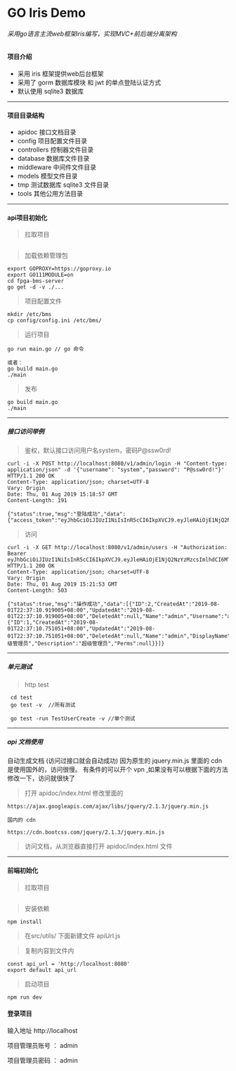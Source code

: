 # GO Iris Demo
###### 采用go语言主流web框架iris编写，实现MVC+前后端分离架构

#### 项目介绍
- 采用 iris 框架提供web后台框架
- 采用了 gorm 数据库模块 和 jwt 的单点登陆认证方式
- 默认使用 sqlite3 数据库
---

#### 项目目录结构
- apidoc 接口文档目录
- config 项目配置文件目录
- controllers 控制器文件目录
- database 数据库文件目录
- middleware 中间件文件目录
- models 模型文件目录
- tmp 测试数据库 sqlite3 文件目录
- tools 其他公用方法目录
---

#### api项目初始化

>拉取项目

```
```

>加载依赖管理包

```
export GOPROXY=https://goproxy.io
export GO111MODULE=on
cd fpga-bms-server
go get -d -v ./...
```

>项目配置文件

```
mkdir /etc/bms
cp config/config.ini /etc/bms/
```

>运行项目 

```
go run main.go // go 命令

或者：
go build main.go
./main
```

>发布

```
go build main.go
./main
```

---
##### 接口访问举例
>鉴权，默认接口访问用户名system，密码P@ssw0rd!

```
curl -i -X POST http://localhost:8080/v1/admin/login -H "Content-type: application/json" -d '{"username": "system","password": "P@ssw0rd!"}'
HTTP/1.1 200 OK
Content-Type: application/json; charset=UTF-8
Vary: Origin
Date: Thu, 01 Aug 2019 15:18:57 GMT
Content-Length: 191

{"status":true,"msg":"登陆成功","data":{"access_token":"eyJhbGciOiJIUzI1NiIsInR5cCI6IkpXVCJ9.eyJleHAiOjE1NjQ2NzYzMzcsImlhdCI6MTU2NDY3MjczN30.liYZoJEGAsE8HzeaIU27cPD_CmGJqbNiRvY3_CXBPjo"}}
```

>访问

```
curl -i -X GET http://localhost:8080/v1/admin/users -H "Authorization: Bearer eyJhbGciOiJIUzI1NiIsInR5cCI6IkpXVCJ9.eyJleHAiOjE1NjQ2NzYzMzcsImlhdCI6MTU2NDY3MjczN30.liYZoJEGAsE8HzeaIU27cPD_CmGJqbNiRvY3_CXBPjo"
HTTP/1.1 200 OK
Content-Type: application/json; charset=UTF-8
Vary: Origin
Date: Thu, 01 Aug 2019 15:21:53 GMT
Content-Length: 503

{"status":true,"msg":"操作成功","data":[{"ID":2,"CreatedAt":"2019-08-01T22:37:10.919005+08:00","UpdatedAt":"2019-08-01T22:37:10.919005+08:00","DeletedAt":null,"Name":"admin","Username":"admin","Password":"$2a$10$ZRS.FSHyP.phi1Fg.NSLHeVKCYBd9HmfZ0j0cZFVXZs5rMDroKjjG","RoleID":1,"Role":{"ID":1,"CreatedAt":"2019-08-01T22:37:10.751051+08:00","UpdatedAt":"2019-08-01T22:37:10.751051+08:00","DeletedAt":null,"Name":"admin","DisplayName":"超级管理员","Description":"超级管理员","Perms":null}}]}
```

---
##### 单元测试 
>http test

```
 cd test
 go test -v  //所有测试
 
 go test -run TestUserCreate -v //单个测试
```

---

##### api 文档使用
自动生成文档 (访问过接口就会自动成功)
因为原生的 jquery.min.js 里面的 cdn 是使用国外的，访问很慢。
有条件的可以开个 vpn ,如果没有可以根据下面的方法修改一下，访问就很快了
>打开 apidoc/index.html 修改里面的

```
https://ajax.googleapis.com/ajax/libs/jquery/2.1.3/jquery.min.js

国内的 cdn

https://cdn.bootcss.com/jquery/2.1.3/jquery.min.js
```

>访问文档，从浏览器直接打开 apidoc/index.html 文件

---


#### 前端初始化

>拉取项目

```
```

>安装依赖

```
npm install
```

> 在src/utils/ 下面新建文件 apiUrl.js

> 复制内容到文件内

```
const api_url = 'http://localhost:8080'
export default api_url

```

>启动项目

```
npm run dev
```

#### 登录项目
输入地址 http://localhost


项目管理员账号 ： admin

项目管理员密码 ： admin

